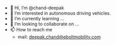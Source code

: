 - 👋 Hi, I’m @chand-deepak
- 👀 I’m interested in autonomous driving vehicles.
- 🌱 I’m currently learning ...
- 💞️ I’m looking to collaborate on ...
- 📫 How to reach me 
  - mail: deepak.chand@eboltmobility.com
  

<!---
chand-deepak/chand-deepak is a ✨ special ✨ repository because its `README.md` (this file) appears on your GitHub profile.
You can click the Preview link to take a look at your changes.
--->

